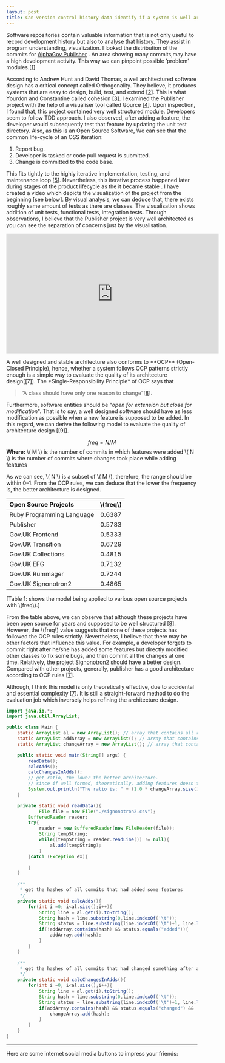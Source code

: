 ```yaml
---
layout: post
title: Can version control history data identify if a system is well architected?
---
```



Software repositories contain valuable information that is not only useful to record development history but also to analyse that history. They assist in program understanding, visualization. I looked the distribution of the commits for [AlphaGov Publisher](https://github.com/alphagov/publisher) . An area showing many commits,may have a high development activity. This way we can pinpoint possible ’problem’ modules.[[1]]

According to Andrew Hunt and David Thomas, a well architectured software design has a critical concept called Orthogonality. They believe, it produces systems that are easy to design, build, test, and extend [[2]]. This is what Yourdon and Constantine called cohesion [[3]]. I examined the Publisher project with the help of a visualiser tool called Gource [[4]]. Upon inspection, I found that, this project contained very well structured module. Developers seem to follow TDD approach. I also observed, after adding a feature, the developer would subsequently test that feature by updating the unit test directory. Also, as this is an Open Source Software, We can see that the common life-cycle of an OSS iteration:

 1. Report bug.
 2. Developer is tasked or code pull request is submitted.
 3. Change is committed to the code base.

This fits tightly to the highly iterative implementation, testing, and maintenance loop [[5]]. Nevertheless, this iterative process happened later during stages of the product lifecycle as the it became stable . I have created a video which depicts the visualization of the project from the beginning [see below]. By visual analysis, we can deduce that, there exists roughly same amount of tests as there are classes. The visualisation shows addition of unit tests, functional tests, integration tests. Through observations, I believe that the Publisher project is very well architected as you can see the separation of concerns just by the visualisation.
<p align="center">
<iframe width="560" height="315" src="https://www.youtube.com/embed/Nm8RbKennWg" frameborder="0" allowfullscreen></iframe>
</p>
A well designed and stable architecture also conforms to **OCP** (Open-Closed Principle), hence, whether a system follows OCP patterns strictly enough is a simple way to evaluate the quality of its architecture design[[7]]. The *Single-Responsibility Principle* of OCP says that 

> “A class should have only one reason to change”[[8]]. 

Furthermore, software entities should be “*open for extension but close for modification*". That is to say, a well designed software should have as less modification as possible when a new feature is supposed to be added. In this regard, we can derive the following model to evaluate the quality of architecture design [[9]].

$$
freq = N/M
$$
**Where:**
\\( M \\) is the number of commits in which features were added
\\( N \\) is the number of commits where changes took place while adding features

As we can see, \\( N \\) is a subset of \\( M \\), therefore, the range should be within 0–1. From the OCP rules, we can deduce that the lower the frequency is, the better architecture is designed.

 | **Open Source Projects**      |**\\(freq\\)**  |
|:---------------------------|:------:|
| Ruby Programming Language | 0.6387 |
| Publisher                 | 0.5783 |
| Gov.UK Frontend           | 0.5333 |
| Gov.UK Transition         | 0.6729 |
| Gov.UK Collections        | 0.4815 |
| Gov.UK EFG                | 0.7132 |
| Gov.UK Rummager           | 0.7244 |
| Gov.UK Signonotron2       | 0.4865 |
[Table 1: shows the model being applied to various open source projects with \\(freq\\).]

From the table above, we can observe that although these projects have been open source for years and supposed to be well structured [[8]]. However, the \\(freq\\) value suggests that none of these projects has followed the OCP rules strictly. Nevertheless, I believe that there may be other factors that influence this value. For example, a developer forgets to commit right after he/she has added some features but directly modified other classes to fix some bugs, and then commit all the changes at one time. Relatively, the project [Signonotron2](https://github.com/alphagov/signonotron2) should have a better design. Compared with other projects, generally, publisher has a good architecture according to OCP rules [[7]].

Although, I think this model is only theoretically effective, due to accidental and essential complexity [[7]]. It is still a straight-forward method to do the evaluation job which inversely helps refining the architecture design.

```java
import java.io.*;
import java.util.ArrayList;

public class Main {
    static ArrayList al = new ArrayList(); // array that contains all record pairs: hash-status
    static ArrayList addArray = new ArrayList(); // array that contains unique hash whose commit added something
    static ArrayList changeArray = new ArrayList(); // array that contains unique hash whose commit changed something after adding features

    public static void main(String[] args) {
        readData();
        calcAdds();
        calcChangesInAdds();
        // get ratio, the lower the better architecture.
        // since if well formed, theoretically, adding features doesn't require any modification
        System.out.println("The ratio is: " + (1.0 * changeArray.size() / addArray.size()));
    }

    private static void readData(){
            File file = new File("./signonotron2.csv");
        BufferedReader reader;
        try{
            reader = new BufferedReader(new FileReader(file));
            String tempString;
            while((tempString = reader.readLine()) != null){
                al.add(tempString);
            }
        }catch (Exception ex){

        }
    }

    /**
     * get the hashes of all commits that had added some features
     */
    private static void calcAdds(){
        for(int i =0; i<al.size();i++){
            String line = al.get(i).toString();
            String hash = line.substring(0,line.indexOf('\t'));
            String status = line.substring(line.indexOf('\t')+1, line.length());
            if(!addArray.contains(hash) && status.equals("added")){
                addArray.add(hash);
            }
        }
    }

    /**
     * get the hashes of all commits that had changed something after adding features
     */
    private static void calcChangesInAdds(){
        for(int i =0; i<al.size();i++){
            String line = al.get(i).toString();
            String hash = line.substring(0,line.indexOf('\t'));
            String status = line.substring(line.indexOf('\t')+1, line.length());
            if(addArray.contains(hash) && status.equals("changed") && !changeArray.contains(hash)){
                changeArray.add(hash);
            }
        }
    }
}
```

  [1]: http://swerl.tudelft.nl/twiki/pub/Main/KoenEgelink/Masters_Thesis_Koen_Egelink_PUBLIC_BANNER.pdf "K. Egelink, Multi-Version Software Analysis to Detect Architectural Mismatches."
  [2]: http://www.amazon.co.uk/The-Pragmatic-Programmer-Andrew-Hunt/dp/020161622X "A. Hunt and D. Thomas, The Pragmatic Programmer: From Journeyman to Master."
  [3]: http://dl.acm.org/citation.cfm?id=578522 "Structured design : fundamentals of a discipline of computer program and systems design"
  [4]: https://github.com/acaudwell/Gource "Gource"
  [5]: http://dl.acm.org/citation.cfm?id=2656440 "Software architecture model driven reverse engineering approach to open source software development"
  [6]: https://www.youtube.com/watch?v=Nm8RbKennWg "Gource on publisher alphagov"
  [7]: https://worrydream.com/refs/Brooks-NoSilverBullet.pdf "Essence and accidents of software engineering"
  [8]: https://www.gov.uk/service-manual/making-software/open-source.html "Using open source software"
  
---
Here are some internet social media buttons to impress your friends: 
